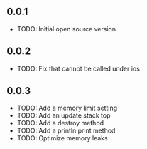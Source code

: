 ## 0.0.1
* TODO: Initial open source version
## 0.0.2
* TODO: Fix that cannot be called under ios
## 0.0.3
* TODO: Add a memory limit setting
* TODO: Add an update stack top
* TODO: Add a destroy method
* TODO: Add a println print method
* TODO: Optimize memory leaks
